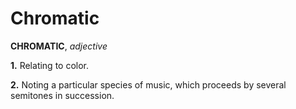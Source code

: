 # Chromatic

**CHROMATIC**, _adjective_

**1.** Relating to color.

**2.** Noting a particular species of music, which proceeds by several semitones in succession.